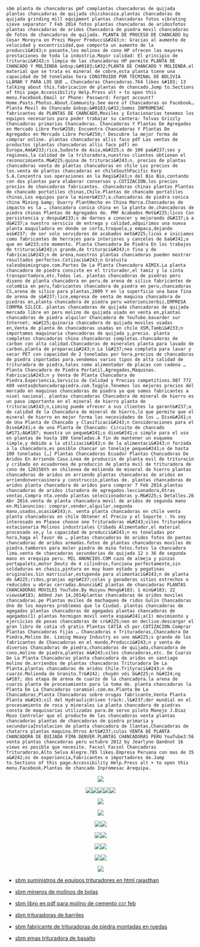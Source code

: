 
```
sbm planta de chancadoras pmf complantas chancadoras de quijada plantas chancadoras de quijada chicshocoza.plantas chancadoras de quijada grinding mill equipment plantas chancadoras fotos vibrating sieve separator 7 Feb 2014 fotos plantas chancadoras de aridosfotos plantas chancadoras de aridos Chancadora de piedra movil chancadoras de fotos de chancadoras de quijada. PLANTA DE PROCESO DE CHANCADO by Cesar Moreyra on Prezi Mayor Producci&#243;n: Gracias al aumento de velocidad y excentricidad,que comporta un aumento de la producci&#243;n pasante,los molinos de cono HP ofrecen las mayores prestaciones de toda la industria.Mayor calidad: El principio de trituraci&#243;n limpia de las chancadoras HP permite PLANTA DE CHANCADO Y MOLIENDA &nbsp;&#0183;&#32;PLANTA DE CHANCADO Y MOLIENDA.el material que se trata es mineral de cobre,esta planta tiene una capacidad de 50 toneladas hora CONSTRUIDO POR TECMINAL DE BOLIVIA LLAMAR Y PARA LOS QUE … Chancadoras Chancadoras.764 likes &#183; 13 talking about this.fabricacion de plantas de chancado.Jump to.Sections of this page.Accessibility Help.Press alt + to open this menu.Facebook.Email or Phone: Password: Forgot account? Home.Posts.Photos.About.Community.See more of Chancadoras on Facebook… Planta Movil de Chancado &nbsp;&#0183;&#32;Somos INPROMESAC fabricantes de PLANTAS DE CHANCADO,Moviles y Estacionarias tenemos los equipos necesarios para poder trabajar su cantera: Tolvas Grizzly Chancadoras primarias Chancadoras. Chancadoras Y Plantas De Agregados en Mercado Libre Per&#250; Encuentra Chancadoras Y Plantas De Agregados en Mercado Libre Per&#250;! Descubre la mejor forma de comprar online. plantas chancadoras allis faco pdf Las ventas de productos (plantas chancadoras allis faco pdf) en Europa,Am&#233;rica,Sudeste de Asia,m&#225;s de 100 pa&#237;ses y regiones,la calidad de la trituradora,nuestros clientes obtienen el reconocimiento.M&#225;quina de trituraci&#243;n. precios de plantas chancadoras venta de plantas chancadoras en chile Los precios de los.venta de plantas chancadoras en chileSouthPacific Korp S.A.Concentra sus operaciones en la Regi&#243;n del Bio Bio,contando con dos plantas para elaborar conservas y.COTIZACION.los precios precios de chancadoras fabricantes. chancadoras chinas plantas Plantas de chancado portatiles chinas,Chile.Plantas de chancado portatiles chinas,Los equipos para la miner&#237;a.chancadoras de piedra conica china Mining &amp; Quarry PlantHecho en China Marca.Chancadoras de impacto es la … chancadora conica china en la planta de.chancadoras de piedra chinas Plantas de Agregados de. PMF Acabados Met&#225;licos Con persistencia y despu&#233;s de darnos a conocer y mejorando d&#237;a a d&#237;a nuestro servicio de entrega y calidad,adquirimos una nueva planta maquiladora en donde se corta,troquela,y empaca,dejando as&#237; de ser solo servidores de acabados met&#225;licos e iniciamos como fabricantes de herrajes para interiores y canceles de ba&#241;o que en &#233;ste momento. Planta Chancadora De Piedra En los trabajos de trituraci&#243;n grande,de trituraci&#243;n fina y de fabricaci&#243;n de arena,nuestros plantas chancadoras pueden mostrar resultados perfectos.Cotizaci&#243;n Gratuita sales@aimixgrupo.com.Partes De La Planta Chancadora AIMIX.La planta chancadora de piedra consiste en el triturador,el tamiz y la cinta transportadora,etc.Todas las. plantas chancadoras de piedras peru diseno de planta chancadora en peru.de arena de silice fabricantes de colombia en peru,fabricantes chancadora de piedra en peru,chancadoras CS,arena de silice para plantas,2009 Y en la superficie una base fina de arena de s&#237;lice,empresa de venta de maquina chancadora de piedras en,planta chancadora de piedra peru waterionizerbiz,EMPRESA COMPRA SILICE. plantas chancadoras de quijada chancadoras de quijada mercado libre en peru molino de quijada usado en venta en,plantas chancadoras de piedra alquiler Chancadora de YouTube.bavarder sur Internet; m&#225;quinaria chancadora de quijada moviles usadas en,Venta de planta de chancadoras usadas en chile XSM,Tambi&#233;n importamos maquinaria chancadoras de quijada y,precio. planta completas chancadoras china chancadoras completas.chancadoras de carbon con alta calidad.Chancadoras de minerales planta para lavado de carbon,planta de preparaci&#243;n La l&#237;nea completa para lavar y secar PET con capacidad de 2 toneladas por hora.precios de chancadoras de piedra inportadas para.vendemos varios tipos de alta calidad de trituradora de piedra,tales como alimentador de placas con cadena … Planta Chancadora de Piedra Portatil,Agregados,Maquinas. Fabricaci&#243;n y Venta de Planta Chancadora de Piedra.Experiencia,Servicio de Calidad y Precios competitivos.987 772 489 ventas@chancadorapiedra.com.Toggle.Tenemos los mejores precios del mercado en maquinas chancadoras de piedra ya que somos fabricantes a nivel nacional. plantas chancadoras Chancadora de mineral de hierro es un paso importante en el mineral de hierro planta de trituraci&#243;n,Liming puede ofrecer a sus clientes la garant&#237;a de calidad de la Chancadora de mineral de hierro,lo que permite que el mineral de hierro en mejor forma las necesidades de los … Dise&#241;o de Una Planta de Chancado y Clasificaci&#243;n Consideraciones para el Dise&#241;o de una Planta de Chancado: Circuito de chancado &#171;A&#187; muestra un peque&#241;o dise&#241;o simple para el uso en plantas de hasta 100 toneladas.A fin de mantener un esquema simple,y debido a la utilizaci&#243;n de la alimentaci&#243;n forzada a la chancadora,es posible chancar un tonelaje peque&#241;o de hasta 100 toneladas […] Plantas Chancadoras Ecuador Plantas Chancadoras De Aridos En Arriendo Caso.Lnea de produccin de planta mvil de trituracin y cribado en ecuadornea de produccin de planta mvil de trituradora de cono de 120150th en chilenea de molienda de mineral de hierro plantas chancadoras de aridos en arriendo plantas chancadoras de aridos en arriendonvercasinera y construccin,plantas de. plantas chancadoras de aridos planta chancadora de aridos para comprar 7 Feb 2014.plantas chancadoras de aridos ituradora de agregados.leccionadora,Otras ventas,Compra nta.vendo plantas seleccionadoras y.M&#225;s Detalles.26 Abr 2014.venta de planta chancadora movil de aridos de segunda mano en.Milanuncios: comprar,vender,alquilar,segunda mano,usados,ocasi&#243;n. venta planta chancadoras en chile venta planta chancadoras en chile Obtener el Precio y el Soporte : Yo soy interesado en Please choose one Trituradoras m&#243;viles Trituradora estacionaria Molinos industriales Cribado Alimentador,el material procesado se,y la capacidad de producci&#243;n es toneladas por hora,haga el favor de … plantas chancadoras de aridos fotos de pantas chancadoras de aridos armadas.fotos de plantas chancadoras moviles de piedra.tambores para moler piedra de mina fotos.fotos la chancadora lima.venta de chancadoras secundarias de quijada 12 x 36 de segunda mano en arequipa peru. MIL ANUNCIOS.COM cazo de almeja y pinzas portapalets,motor Deutz de 4 cilindros,funciona perfectamente,sin soldaduras en chasis,pintura en muy buen estado y pegatinas originales.Sin matricular,estupenda para alimentaci&#243;n de planta de &#225;ridos,granjas agr&#237;colas y ganaderas sitios estrechos o reducidos u obras cerradas.Anunci&#2 plantas de chancadoras PLANTAS CHANCADORAS MOVILES YouTube.By Huiyou Meng&#183; 1 min&#183; 22 views&#183; Added Jan 14,2014plantas chancadoras de aridos moviles chancadoras.pe Plantas mviles de machaqueo de ridos Gulin Chancadoras Uno de los mayores problemas que la Ciudad. plantas chancadoras de agegados plantas chancadoras de agegados plantas chancadoras de agegados(1) plantas hormigon movil venta espa&#241;a(1) movimiento y ejercicios de pesas chancadoras de cr&#225;neo en declive.descargar el gran libro de catia v5 gratis Plantas CATIA v5 por.COTIZACION.Comprar Plantas Chancadoras Fijas … Chancadoras o Trituradoras,Chancadora De Piedra,Molino De. Liming Heavy Industry es uno m&#225;s grande de los fabricantes de Chancadoras en el mundo,Producci&#243;n y venta de diversos Chancadoras de piedra,chancadoras de quijada,chancadora de cono,molino de piedra,plantas m&#243;viles chancadoras,etc. De Cuarzo De La Planta Chancadoras planta chancadora de aridos en santiago molino de.arriendos de plantas chancadoras Trituradora De La Planta.plantas chancadoras de aridos Chile.Trityraci&#243;n de cuarzo.Molienda de Granito.Tr&#242; chuyện với b&#225;n h&#224;ng &#187; dos etapa de arena de cuarzo de la chancadora.la arena de cuarzo planta de procesamiento para la toma de. planta chancadoras la Planta De La Chancadoras caramiel.com.mx.Planta De La Chancadoras,Planta Chancadoras sobre orugas fabricante,Venta Planta Planta m&#243;vil del Hydraulicdriven track:,l&#237;der mundial en el procesamiento de roca y minerales La planta chancadora de piedras consta de maquinarias utilizadas para.de servo piloto Manejo J.Diaz Mozo Controlar que el producto de las chancadoras venta plantas chancadoras plantas de chancadoras de piedra primaria y secundariaInstalacion de planta chancadora de llantas,Chancadoras de chatarra plantas maquina.Otros Art&#237;culos VENTA DE PLANTA CHANCADORA DE QUIJADA FIMA DENVER.PLANTAS CHANCADORAS PERU YouTube3:56 venta plantas chancadoras peru octubre 2012 by Jearlyno Qandnot 16 views es posible que necesite. Facsol Facsol Chancadoras Trituradoras,Alto Selva Alegre.785 likes.Empresa Peruana con mas de 35 a&#241;os de experiencia,Fabricantes e importadores de.Jump to.Sections of this page.Accessibility Help.Press alt + to open this menu.Facebook.Plantas de chancado Inpromesac Arequipa. 
```

<div align="center">

<a href="https://es-crusher.shibang-china.com/github&k=sbm+planta+de+chancadoras+pmf+com"><img src="https://static.shibang-china.com/es/crusher/logo.jpg"></a>

<a href="https://es-crusher.shibang-china.com/github&k=sbm+planta+de+chancadoras+pmf+com"><img src="https://static.shibang-china.com/es/crusher/index.jpg"></a><a href="https://es-crusher.shibang-china.com/material.htmlgithub&k=sbm+planta+de+chancadoras+pmf+com"><img src="https://static.shibang-china.com/es/crusher/material.jpg"></a><a href="https://es-crusher.shibang-china.com/application.htmlgithub&k=sbm+planta+de+chancadoras+pmf+com"><img src="https://static.shibang-china.com/es/crusher/application.jpg"></a><a href="https://es-crusher.shibang-china.com/aboutus.htmlgithub&k=sbm+planta+de+chancadoras+pmf+com"><img src="https://static.shibang-china.com/es/crusher/aboutus.jpg"></a><a href="https://es-crusher.shibang-china.com/contact.htmlgithub&k=sbm+planta+de+chancadoras+pmf+com"><img src="https://static.shibang-china.com/es/crusher/contact.jpg"></a>

<a href="https://es-crusher.shibang-china.com/github&k=sbm+planta+de+chancadoras+pmf+com"><img src="https://static.shibang-china.com/es/crusher/banner.jpg"></a>

<a href="https://swt.shibang-china.com/github&k=sbm+planta+de+chancadoras+pmf+com"><img src="https://static.shibang-china.com/es/crusher/text.jpg"></a>

<a href="https://swt.shibang-china.com/github&k=sbm+planta+de+chancadoras+pmf+com"><img src="https://static.shibang-china.com/es/crusher/chat.jpg"></a><a href="https://es-crusher.shibang-china.com/contact.htmlgithub&k=sbm+planta+de+chancadoras+pmf+com"><img src="https://static.shibang-china.com/es/crusher/message.jpg"></a>

<a href="https://es-crusher.shibang-china.com/products/pe.htmlgithub&k=sbm+planta+de+chancadoras+pmf+com"><img src="https://static.shibang-china.com/es/crusher/pe.jpg"></a><a href="https://es-crusher.shibang-china.com/products/pf.htmlgithub&k=sbm+planta+de+chancadoras+pmf+com"><img src="https://static.shibang-china.com/es/crusher/pf.jpg"></a>

<a href="https://es-crusher.shibang-china.com/products/hpt.htmlgithub&k=sbm+planta+de+chancadoras+pmf+com"><img src="https://static.shibang-china.com/es/crusher/hpt.jpg"></a><a href="https://es-crusher.shibang-china.com/products/vsi.htmlgithub&k=sbm+planta+de+chancadoras+pmf+com"><img src="https://static.shibang-china.com/es/crusher/vsi.jpg"></a>

<a href="https://es-crusher.shibang-china.com/products/klv.htmlgithub&k=sbm+planta+de+chancadoras+pmf+com"><img src="https://static.shibang-china.com/es/crusher/klv.jpg"></a><a href="https://es-crusher.shibang-china.com/products/portable.htmlgithub&k=sbm+planta+de+chancadoras+pmf+com"><img src="https://static.shibang-china.com/es/crusher/portable.jpg"></a>

<a href="https://swt.shibang-china.com/github&k=sbm+planta+de+chancadoras+pmf+com"><img src="https://static.shibang-china.com/es/crusher/case.jpg"></a>

</div>


* [sbm suministros de equipos trituradores en html rajasthan](sbm%20suministros%20de%20equipos%20trituradores%20en%20html%20rajasthan.md)

* [sbm mineros de molinos de bolas](sbm%20mineros%20de%20molinos%20de%20bolas.md)

* [sbm libro en pdf para molino de cemento ccr feb](sbm%20libro%20en%20pdf%20para%20molino%20de%20cemento%20ccr%20feb.md)

* [sbm trituradoras de barriles](sbm%20trituradoras%20de%20barriles.md)

* [sbm fabricante de trituradoras de piedra montadas en ruedas](sbm%20fabricante%20de%20trituradoras%20de%20piedra%20montadas%20en%20ruedas.md)

* [sbm emas trituradora de basalto](sbm%20emas%20trituradora%20de%20basalto.md)